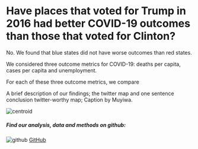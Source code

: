 
# Have places that voted for Trump in 2016 had better COVID-19 outcomes than those that voted for Clinton?

No. We found that blue states did not have worse outcomes than red states.

We considered three outcome metrics for COVID-19: deaths per capita, cases per capita and unemployment. 

For each of these three outcome metrics, we compare

A brief description of our findings; the twitter map and one sentence conclusion
twitter-worthy map; Caption by Muyiwa.

![centroid](https://pages.github.ncsu.edu/chaedri/Data-Challenge-GIS713/images/covid_percapita_gif.gif)


##### Find our analysis, data and methods on github: 
![github](https://pages.github.ncsu.edu/chaedri/Data-Challenge-GIS713/images/octocat.svg) [GitHub](https://github.ncsu.edu/chaedri/Data-Challenge-GIS713)
